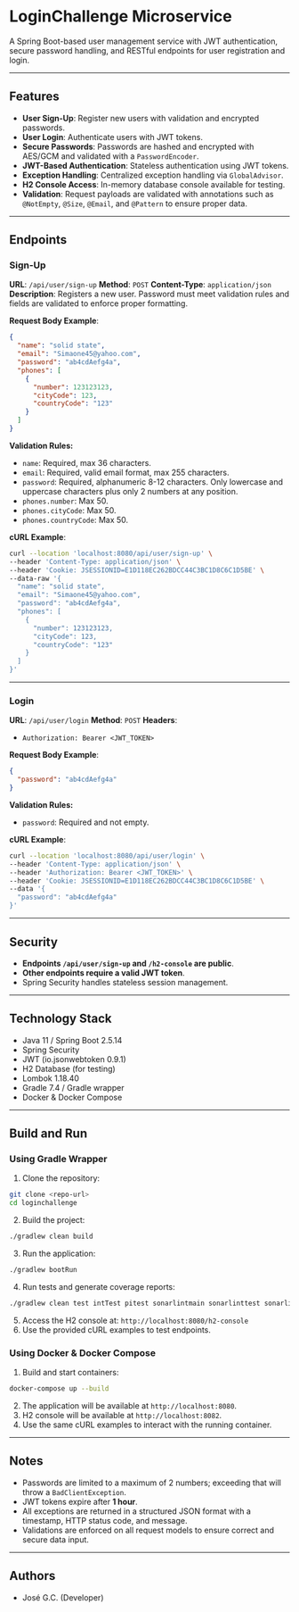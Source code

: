 # LoginChallenge Microservice

A Spring Boot-based user management service with JWT authentication, secure password handling, and RESTful endpoints for user registration and login.

---

## Features

* **User Sign-Up**: Register new users with validation and encrypted passwords.
* **User Login**: Authenticate users with JWT tokens.
* **Secure Passwords**: Passwords are hashed and encrypted with AES/GCM and validated with a `PasswordEncoder`.
* **JWT-Based Authentication**: Stateless authentication using JWT tokens.
* **Exception Handling**: Centralized exception handling via `GlobalAdvisor`.
* **H2 Console Access**: In-memory database console available for testing.
* **Validation**: Request payloads are validated with annotations such as `@NotEmpty`, `@Size`, `@Email`, and `@Pattern` to ensure proper data.

---

## Endpoints

### Sign-Up

**URL**: `/api/user/sign-up`
**Method**: `POST`
**Content-Type**: `application/json`
**Description**: Registers a new user. Password must meet validation rules and fields are validated to enforce proper formatting.

**Request Body Example**:

```json
{
  "name": "solid state",
  "email": "Simaone45@yahoo.com",
  "password": "ab4cdAefg4a",
  "phones": [
    {
      "number": 123123123,
      "cityCode": 123,
      "countryCode": "123"
    }
  ]
}
```

**Validation Rules:**

* `name`: Required, max 36 characters.
* `email`: Required, valid email format, max 255 characters.
* `password`: Required, alphanumeric 8-12 characters. Only lowercase and uppercase characters plus only 2 numbers at any position.
* `phones.number`: Max 50.
* `phones.cityCode`: Max 50.
* `phones.countryCode`: Max 50.

**cURL Example**:

```bash
curl --location 'localhost:8080/api/user/sign-up' \
--header 'Content-Type: application/json' \
--header 'Cookie: JSESSIONID=E1D118EC262BDCC44C3BC1D8C6C1D5BE' \
--data-raw '{
  "name": "solid state",
  "email": "Simaone45@yahoo.com",
  "password": "ab4cdAefg4a",
  "phones": [
    {
      "number": 123123123,
      "cityCode": 123,
      "countryCode": "123"
    }
  ]
}'
```

---

### Login

**URL**: `/api/user/login`
**Method**: `POST`
**Headers**:

* `Authorization: Bearer <JWT_TOKEN>`

**Request Body Example**:

```json
{
  "password": "ab4cdAefg4a"
}
```

**Validation Rules:**

* `password`: Required and not empty.

**cURL Example**:

```bash
curl --location 'localhost:8080/api/user/login' \
--header 'Content-Type: application/json' \
--header 'Authorization: Bearer <JWT_TOKEN>' \
--header 'Cookie: JSESSIONID=E1D118EC262BDCC44C3BC1D8C6C1D5BE' \
--data '{
  "password": "ab4cdAefg4a"
}'
```

---

## Security

* **Endpoints `/api/user/sign-up` and `/h2-console` are public**.
* **Other endpoints require a valid JWT token**.
* Spring Security handles stateless session management.

---

## Technology Stack

* Java 11 / Spring Boot 2.5.14
* Spring Security
* JWT (io.jsonwebtoken 0.9.1)
* H2 Database (for testing)
* Lombok 1.18.40
* Gradle 7.4 / Gradle wrapper
* Docker & Docker Compose

---

## Build and Run

### Using Gradle Wrapper

1. Clone the repository:

```bash
git clone <repo-url>
cd loginchallenge
```

2. Build the project:

```bash
./gradlew clean build
```

3. Run the application:

```bash
./gradlew bootRun
```

4. Run tests and generate coverage reports:

```bash
./gradlew clean test intTest pitest sonarlintmain sonarlinttest sonarlintinttest jacocoTestReport
```

5. Access the H2 console at: `http://localhost:8080/h2-console`
6. Use the provided cURL examples to test endpoints.

### Using Docker & Docker Compose

1. Build and start containers:

```bash
docker-compose up --build
```

2. The application will be available at `http://localhost:8080`.
3. H2 console will be available at `http://localhost:8082`.
4. Use the same cURL examples to interact with the running container.

---

## Notes

* Passwords are limited to a maximum of 2 numbers; exceeding that will throw a `BadClientException`.
* JWT tokens expire after **1 hour**.
* All exceptions are returned in a structured JSON format with a timestamp, HTTP status code, and message.
* Validations are enforced on all request models to ensure correct and secure data input.

---

## Authors

* José G.C. (Developer)
